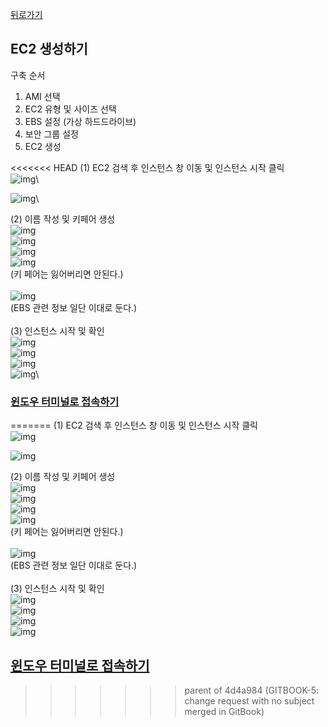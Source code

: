 [뒤로가기](../../README.md)

## EC2 생성하기

구축 순서

1. AMI 선택
2. EC2 유형 및 사이즈 선택
3. EBS 설정 (가상 하드드라이브)
4. 보안 그룹 설정
5. EC2 생성

<<<<<<< HEAD
(1) EC2 검색 후 인스턴스 창 이동 및 인스턴스 시작 클릭\
![img](../Img/11.png)\


![img](../Img/instance1.png)\


(2) 이름 작성 및 키페어 생성\
![img](../Img/EC21.png)\
![img](../Img/EC22.png)\
![img](../Img/EC23.png)\
![img](../Img/EC24.png)\
(키 페어는 잃어버리면 안된다.)\
\
![img](../Img/EC5.png)\
(EBS 관련 정보 일단 이대로 둔다.)\
\
(3) 인스턴스 시작 및 확인\
![img](../Img/EC6.png)\
![img](../Img/EC7.png)\
![img](../Img/EC8.png)\
![img](../Img/EC9.png)\


### [윈도우 터미널로 접속하기](터미널.md)
=======
(1) EC2 검색 후 인스턴스 창 이동 및 인스턴스 시작 클릭 <br>
![img](../Img/11.png)<br>

![img](../Img/instance1.png)<br>

(2) 이름 작성 및 키페어 생성<br>
![img](../Img/EC21.png)<br>
![img](../Img/EC22.png)<br>
![img](../Img/EC23.png)<br>
![img](../Img/EC24.png)<br>
(키 페어는 잃어버리면 안된다.)<br><br>
![img](../Img/EC5.png)<br>
(EBS 관련 정보 일단 이대로 둔다.)<br><br>
(3) 인스턴스 시작 및 확인<br>
![img](../Img/EC6.png)<br>
![img](../Img/EC7.png)<br>
![img](../Img/EC8.png)<br>
![img](../Img/EC9.png)<br>

## [윈도우 터미널로 접속하기](./%ED%84%B0%EB%AF%B8%EB%84%90.md)
>>>>>>> parent of 4d4a984 (GITBOOK-5: change request with no subject merged in GitBook)

